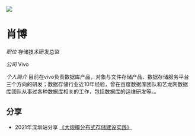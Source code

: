 ![](https://3306pai-1255499614.cos.ap-guangzhou.myqcloud.com/sz2021/%E8%82%96%E5%8D%9A.jpg)

# 肖博 

*职位*  存储技术研发总监

*公司* Vivo

*个人简介* 目前在vivo负责数据库产品，对象与文件存储产品、数据存储服务平台三个方向的研发；数据存储行业近10年经验，曾在百度数据库团队和艺龙网数据库团队从事过各种数据库相关的工作，包括数据库的运维研发等。。

## 分享

*  2021年深圳站分享 [《大规模分布式存储建设实践》](http://hdxu.cn/FWy1R)